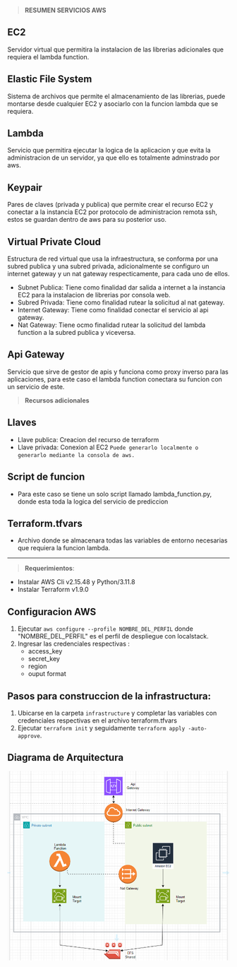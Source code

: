 > **RESUMEN SERVICIOS AWS**

## EC2
Servidor virtual que permitira la instalacion de las librerias adicionales que requiera el lambda function.

## Elastic File System
Sistema de archivos que permite el almacenamiento de las librerias, puede montarse desde cualquier EC2 y asociarlo con la funcion lambda que se requiera.

## Lambda
Servicio que permitira ejecutar la logica de la aplicacion y que evita la administracion de un servidor, ya que ello es totalmente adminstrado por aws.

## Keypair
Pares de claves (privada y publica) que permite crear el recurso EC2 y conectar a la instancia EC2 por protocolo de administracion remota ssh, estos se guardan dentro de aws para su posterior uso. 

## Virtual Private Cloud
Estructura de red virtual que usa la infraestructura, se conforma por una subred publica y una subred privada, adicionalmente se configuro un internet gateway y un nat gateway respecticamente, para cada uno de ellos.

- Subnet Publica: Tiene como finalidad dar salida a internet a la instancia EC2 para la instalacion de librerias por consola web.
- Subred Privada: Tiene como finalidad rutear la solicitud al nat gateway.
- Internet Gateway: Tiene como finalidad conectar el servicio al api gateway.
- Nat Gateway: Tiene ocmo finalidad rutear la solicitud del lambda function a la subred publica y viceversa.

## Api Gateway
Servicio que sirve de gestor de apis y funciona como proxy inverso para las aplicaciones, para este caso el lambda function conectara su funcion con un servicio de este.


> **Recursos adicionales**
## Llaves
- Llave publica: Creacion del recurso de terraform
- Llave privada: Conexion al EC2
`Puede generarlo localmente o generarlo mediante la consola de aws.`

## Script de funcion
- Para este caso se tiene un solo script llamado lambda_function.py, donde esta toda la logica del servicio de prediccion

## Terraform.tfvars
- Archivo donde se almacenara todas las variables de entorno necesarias que requiera la funcion lambda.

-----------------------------------------------------------------------------------
> **Requerimientos**:
 - Instalar AWS Cli v2.15.48 y Python/3.11.8
 - Instalar Terraform v1.9.0

 ## Configuracion AWS
1. Ejecutar `aws configure --profile NOMBRE_DEL_PERFIL` donde "NOMBRE_DEL_PERFIL" es el perfil de despliegue con localstack.
2. Ingresar las credenciales respectivas : 
    - access_key
    - secret_key
    - region
    - ouput format

## Pasos para construccion de la infrastructura: 
1. Ubicarse en la carpeta `infrastructure` y completar las variables con credenciales respectivas en el archivo terraform.tfvars
2. Ejecutar `terraform init` y seguidamente `terraform apply -auto-approve`.


## Diagrama de Arquitectura
![alt text](image.png)

